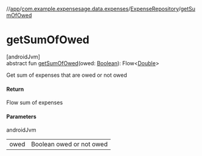 //[app](../../../index.md)/[com.example.expensesage.data.expenses](../index.md)/[ExpenseRepository](index.md)/[getSumOfOwed](get-sum-of-owed.md)

# getSumOfOwed

[androidJvm]\
abstract fun [getSumOfOwed](get-sum-of-owed.md)(owed: [Boolean](https://kotlinlang.org/api/latest/jvm/stdlib/kotlin/-boolean/index.html)): Flow&lt;[Double](https://kotlinlang.org/api/latest/jvm/stdlib/kotlin/-double/index.html)&gt;

Get sum of expenses that are owed or not owed

#### Return

Flow<Double> sum of expenses

#### Parameters

androidJvm

| | |
|---|---|
| owed | Boolean owed or not owed |

